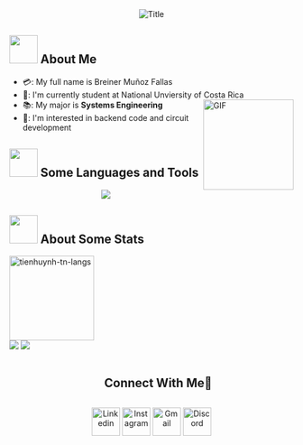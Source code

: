 <div align="center">
  <img src="https://readme-typing-svg.herokuapp.com?font=Architects+Daughter&color=%2338C2FF&size=50&center=true&vCenter=true&height=60&width=600&lines=Heyyy!+I'm+Breiner+Muñoz+%3C3;Welcome+to+my+profile!" alt="Title"></img>
</div>


## <img src="https://raw.githubusercontent.com/nixin72/nixin72/master/wave.gif" width="50px"></img> About Me

- 💳: My full name is Breiner Muñoz Fallas
- 🏫: I'm currently student at National Unviersity of Costa Rica <img align="right" alt="GIF" height="160px" src="https://media.giphy.com/media/Ah3zHH7hvsSB2/giphy.gif" />
- 📚: My major is **Systems Engineering**
- 🧐: I'm interested in backend code and circuit development
  
## <img src="https://media2.giphy.com/media/QssGEmpkyEOhBCb7e1/giphy.gif?cid=ecf05e47a0n3gi1bfqntqmob8g9aid1oyj2wr3ds3mg700bl&rid=giphy.gif" width="50px"> Some Languages and Tools
<p align="center">
  <a href="https://skillicons.dev">
 <img src="https://skillicons.dev/icons?i=java,cpp,css,mysql,idea,vscode,docker,figma&theme=light" />
  </a>
  </a>
</p>

## <img src="https://media0.giphy.com/media/cNZqrH5IzOG0xrlWks/giphy.gif?cid=ecf05e47map255q427en9uprqc1sb0unjq5k4fnqg5pmhhs4&rid=giphy.gif&ct=s" width="50px"> About Some Stats
<div>
<img height="150em" src="https://github-readme-stats.vercel.app/api/top-langs/?username=Bjmf05&layout=compact&show_icon=true&theme=algolia" alt="tienhuynh-tn-langs"/>
</div>
<div>
  <img src="http://github-readme-streak-stats.herokuapp.com?user=Bjmf05&theme=algolia&background=0d1117&hide_border=true" />
  <img src="https://activity-graph.herokuapp.com/graph?username=Bjmf05&theme=react-dark"/>
</div>

<div id="user-content-toc">
  <ul align="center">
    <summary><h2 style="display: inline-block">Connect With Me🤝</h2></summary>
  </ul>
</div>

<p align="center">
<a href="https://www.linkedin.com/in/breiner-muñoz-110893209/" target="blank"><img align="center" src="https://user-images.githubusercontent.com/88904952/234979284-68c11d7f-1acc-4f0c-ac78-044e1037d7b0.png" alt="Linkedin" height="50" width="50" /></a>
<a href="https://www.instagram.com/breiner._m/" target="blank"><img align="center" src="https://user-images.githubusercontent.com/88904952/234981169-2dd1e58f-4b7e-468c-8213-034ba62156c3.png" alt="Instagram" height="50" width="50" /></a>
<a href="mailto:breinermunoz@gmail.com"><img align="center" src="https://seeklogo.com/images/G/gmail-new-2020-logo-32DBE11BB4-seeklogo.com.png" alt="Gmail" height="50" width="50" /></a>
<a href="https://discordapp.com/users/718231092364181584" target="blank"><img align="center" src="https://user-images.githubusercontent.com/88904952/234982627-019fd336-6248-453c-9b05-97c13fd1d207.png" alt="Discord" height="50" width="50" /></a>
  
</p>
